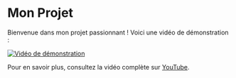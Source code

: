 # Mon Projet

Bienvenue dans mon projet passionnant ! Voici une vidéo de démonstration :

[![Vidéo de démonstration](https://th.bing.com/th/id/R.1fe0ee2a063e1bbca40efa593522481e?rik=6%2fH7CDzmFLLj8g&pid=ImgRaw&r=0)](https://youtu.be/DHjqpvDnNGE?si=1WzSDMNZOZslNftR)

Pour en savoir plus, consultez la vidéo complète sur [YouTube](https://youtu.be/DHjqpvDnNGE?si=1WzSDMNZOZslNftR).

